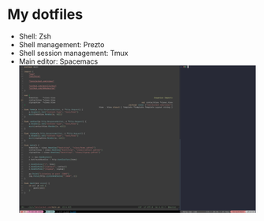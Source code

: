 # My dotfiles
- Shell: Zsh
- Shell management: Prezto
- Shell session management: Tmux
- Main editor: Spacemacs
![alt text](./imgs/img1.png)
